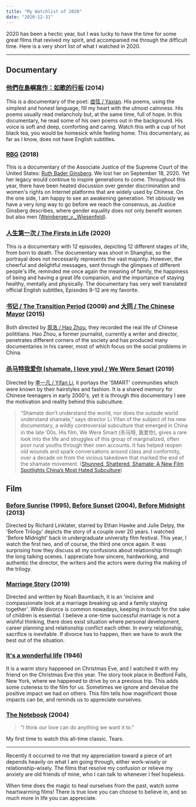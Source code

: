 ```yaml
--- 
title: "My Watchlist of 2020"
date: "2020-12-31"
---
```



2020 has been a hectic year, but I was lucky to have the time for some great films that revived my spirit, and accompanied me through the difficult time. Here is a very short list of what I watched in 2020. 


 * * *

## Documentary
### [他們在島嶼寫作：如歌的行板](https://movie.douban.com/subject/26235647/) (2014)
This is a documentary of the poet: [痖弦 / Yaxian](https://zh.wikipedia.org/wiki/瘂弦). His poems, using the simplest and honest language, fill my heart with the utmost calmness. His poems usually read melancholy but, at the same time, full of hope. In this documentary, he read some of his own poems out in the background. His voice is soft and deep, comforting and caring. Watch this with a cup of hot black tea, you would be homesick while feeling home. This documentary, as far as I know, does not have English subtitles.


### [RBG](https://www.imdb.com/title/tt7689964/) (2018)
This is a documentary of the Associate Justice of the Supreme Court of the United States: [Ruth Bader Ginsberg](https://en.wikipedia.org/wiki/Ruth_Bader_Ginsburg). We lost her on September 18, 2020. Yet her legacy would continue to inspire generations to come. Throughout this year, there have been heated discussion over gender discrimination and women's rights on Internet platforms that are widely used by Chinese. On the one side, I am happy to see an awakening generation. Yet obiously we have a very long way to go before we reach the consensus, as Justice Ginsberg describes, where gender equality does not only benefit women but also men ([Weinberger_v._Wiesenfeld](https://en.wikipedia.org/wiki/Weinberger_v._Wiesenfeld)).

### [人生第一次 / The Firsts in Life](https://movie.douban.com/subject/34945795/) (2020)
This is a documentary with 12 episodes, depicting 12 different stages of life, from born to death. The documentary was shoot in Shanghai, so the portrayal does not necessarily represents the vast majority. However, the cheerful and delightful messages, sent through the glimpses of different people's life, reminded me once again the meaning of family, the happiness of being and having a great life companion, and the importance of staying healthy, mentally and physically. The documentary has very well translated official English subtitles, Episodes 9-12 are my favorite.

### [书记 / The Transition Period](https://www.imdb.com/title/tt1859619/) (2009) and [大同 / The Chinese Mayor](https://www.imdb.com/title/tt4056808/?ref_=tt_sims_tt) (2015)
Both directed by [周浩 / Hao Zhou](https://movie.douban.com/celebrity/1315052/), they recorded the real life of Chinese polititians. Hao Zhou, a former journalist, currently a writer and director,  penetrates different corners of the society and has produced many documentaries in his career, most of which focus on the social problems in China.

### [杀马特我爱你 (shamate, I love you) / We Were Smart](https://movie.douban.com/subject/34937935/) (2019)
Directed by [李一凡 / Yifan Li](https://movie.douban.com/celebrity/1047337/), it portays the 'SMART' communities which were known by their hairstyles and fashion. It is a shared memory for Chinese teenagers in early 2000's, yet it is through this documentary I see the motivation and reality behind this subculture.  

> “Shamate don’t understand the world, nor does the outside world understand shamate,” says director Li Yifan of the subject of his new documentary, a wildly controversial subculture that emerged in China in the late ’00s. His film, We Were Smart (杀马特, 我爱你), gives a rare look into the life and struggles of this group of marginalized, often poor rural youths through their own accounts. It has helped reopen old wounds and spark conversations around class and conformity, over a decade on from the vicious takedown that marked the end of the shamate movement. ([Shunned, Shattered, Shamate: A New Film Spotlights China’s Most Hated Subculture](https://radiichina.com/shamate-documentary/))



## Film


### [Before Sunrise](https://www.imdb.com/title/tt0112471/) (1995), [Before Sunset](https://www.imdb.com/title/tt0381681/?ref_=tt_sims_tt) (2004), [Before Midnight](https://www.imdb.com/title/tt2209418/?ref_=tt_sims_tt) (2013)

Directed by Richard Linklater, starred by Ethan Hawke and Julie Delpy, the 'Before Trilogy' depicts the story of a couple over 20 years. I watched 'Before Midnight' back in undergraduate university film festival. This year, I watch the first two, and of course, the third one once again. It was surprising how they discuss all my confusions about relationship through the long talking scenes. I appreciate how sincere, hardworking, and authentic the director, the writers and the actors were during the making of the trilogy.


### [Marriage Story](https://www.imdb.com/title/tt7653254/) (2019)
Directed and written by Noah Baumbach, it is an 'incisive and compassionate look at a marriage breaking up and a family staying together'. While divorce is common nowadays, keeping in touch for the sake of children is essential. I believe a one-time successful marriage is not a wishful thinking, there does exist situation where personal development, career planning and relationship conflict each other. In every relationship, sacrifice is inevitable. If divorce has to happen, then we have to work the best out of the situation. 



### [It's a wonderful life](https://www.imdb.com/title/tt0038650/) (1946)
It is a warm story happened on Christmas Eve, and I watched it with my friend on the Christmas Eve this year. The story took place in Bedford Falls, New York, where we happened to drive by on a previous trip. This adds some cuteness to the film for us. Sometimes we ignore and devalue the positive impact we had on others. This film tells how magnificent those impacts can be, and reminds us to appreciate ourselves.



### [The Notebook](https://www.imdb.com/title/tt0332280/?ref_=fn_al_tt_1) (2004)
> "I think our love can do anything we want it to."

My first time to watch this all-time classic. Tears.


<!-- ## TV Show -->
<!-- ### [琅琊榜 / Nirvana in Fire](https://www.imdb.com/title/tt5141800/) (S1, 2015) -->
<!-- This is still my favorite TV show, especially when I have to do the work I do not enjoy that much (I mean grading). I like the poetic script, music, performance, and dramatic story. Recalling the beautiful lines while watching is my hobby.  -->


 * * *
 
 
Recently it occurred to me that my appreciation toward a piece of art depends heavily on what I am going through, either work-wisely or relationship-wisely. The films that resolve my confusion or relieve my anxiety are old friends of mine, who I can talk to whenever I feel hopeless. 

When time does the magic to heal ourselves from the past, watch some heartwarming films! There is true love you can choose to believe in, and so much more in life you can appreciate.



